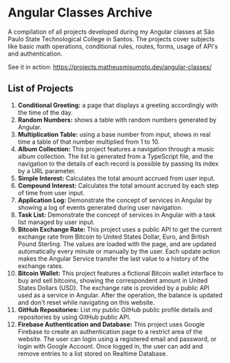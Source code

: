 # Angular Classes Archive

A compilation of all projects developed during my Angular classes at São Paulo State Technological College in Santos. The projects cover subjects like basic math operations, conditional rules, routes, forms, usage of API's and authentication.

See it in action: https://projects.matheusmisumoto.dev/angular-classes/

## List of Projects
1. **Conditional Greeting:** a page that displays a greeting accordingly with the time of the day.
2. **Random Numbers:** shows a table with random numbers generated by Angular.
3. **Multiplication Table:** using a base number from input, shows in real time a table of that number multiplied from 1 to 10.
4. **Album Collection:** This project features a navigation through a music album collection. 
    The list is generated from a TypeScript file, and the navigation to the details of each record is possible by passing its index by a URL parameter.
5. **Simple Interest:** Calculates the total amount accrued from user input.
6. **Compound Interest:** Calculates the total amount accrued by each step of time from user input.
7. **Application Log:** Demonstrate the concept of services in Angular by showing a log of events generated during user navigation.
8. **Task List:** Demonstrate the concept of services in Angular with a task list managed by user input.
9.  **Bitcoin Exchange Rate:** This project uses a public API to get the current exchange rate from Bitcoin to United States Dollar, Euro, and British Pound Sterling.
    The values are loaded with the page, and are updated automatically every minute or manually by the user.
    Each update action makes the Angular Service transfer the last value to a history of the exchange rates.
10. **Bitcoin Wallet:** This project features a fictional Bitcoin wallet interface to buy and sell bitcoins, showing the correspondent amount in United States Dollars (USD). 
    The exchange rate is provided by a public API used as a service in Angular. After the operation, the balance is updated and don't reset while navigating on this website.
11. **GitHub Repositories:** List my public GitHub public profile details and repositories by using GitHub public API.
12. **Firebase Authentication and Database:** This project uses Google Firebase to create an authentication page to a restrict area of the website. The user can login using a registered email and password, or login with Google Account. Once logged in, the user can add and remove entries to a list stored on Realtime Database.